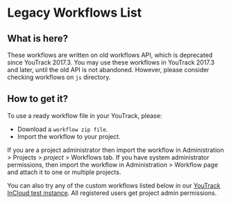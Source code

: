 Legacy Workflows List
=====================

What is here?
-------------
These workflows are written on old workflows API, which is deprecated since YouTrack 2017.3.
You may use these workflows in YouTrack 2017.3 and later, until the old API is not
abandoned. However, please consider checking workflows on `js` directory.

How to get it?
--------------
To use a ready workflow file in your YouTrack, please:
* Download a `workflow zip file`.
* Import the workflow to your project.

If you are a project administrator then import the workflow in Administration > 
Projects > _project_ > Workflows tab.
If you have system administrator permissions, then import the workflow in 
Administration > Workflow page and attach it to one or multiple projects.

You can also try any of the custom workflows listed below in our 
[YouTrack InCloud test instance](http://workflows.myjetbrains.com/youtrack/). 
All registered users get project admin permissions.
